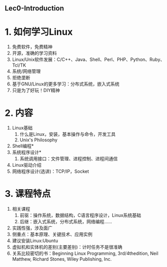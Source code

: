 Lec0-Introduction
---

# 1. 如何学习Linux
1. 免费软件，免费精神
2. 开源，准确的学习资料
3. Linux/Unix软件发展：C/C++、Java、Shell、Perl、PHP、Python、Ruby、Tcl/TK
4. 系统/网络管理
5. 拒绝垄断
6. 基于GNU/Linux的更多学习：分布式系统，嵌入式系统
7. 只是为了好玩！DIY精神

# 2. 内容
1. Linux基础
   1. 什么是Linux，安装，基本操作与命令，开发工具
   2. Unix's Philosophy
2. Shell编程*
3. 系统程序设计*
   1. 系统调用接口：文件管理、进程控制、进程间通信
4. Linux驱动介绍
5. 网络程序设计(选讲)：TCP/IP，Socket

# 3. 课程特点
1. 相关课程
   1. 前驱：操作系统，数据结构，C语言程序设计，Linux系统基础
   2. 后继：嵌入式系统，分布式系统，网络编程……
2. 实践性强，涉及面广
3. 侧重点：基本原理、关键技术、应用实例
4. 建议安装Linux:Ubuntu
5. 虚拟机和实体机的差别(主要差别)：计时任务不是很准确
6. 关系比较密切的书：Beginning Linux Programming, 3rd/4thedition, Neil Matthew, Richard Stones, Wiley Publishing, Inc.


